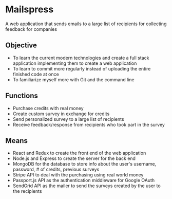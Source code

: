 
# Mailspress

A web application that sends emails to a large list of recipients for collecting feedback for companies


## Objective

- To learn the current modern technologies and create a full stack application implementing them to create a web application
- To learn to commit more regularly instead of uploading the entire finished code at once 
- To familiarize myself more with Git and the command line

## Functions

- Purchase credits with real money
- Create custom survey in exchange for credits
- Send personalized survey to a large list of recipients
- Receive feedback/response from recipients who took part in the survey

## Means

- React and Redux to create the front end of the web application
- Node.js and Express to create the server for the back end
- MongoDB for the database to store info about the user's username, password, # of credits, previous surveys
- Stripe API to deal with the purchasing using real world money
- Passport.js API as the authentication middleware for Google OAuth 
- SendGrid API as the mailer to send the surveys created by the user to the recipients
